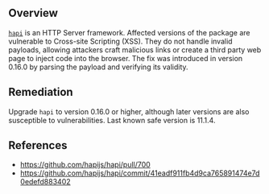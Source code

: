 ## Overview
[`hapi`](https://www.npmjs.com/package/hapi) is an HTTP Server framework.
Affected versions of the package are vulnerable to Cross-site Scripting (XSS). They do not handle invalid payloads, allowing attackers craft malicious links or create a third party web page to inject code into the browser.
The fix was introduced in version 0.16.0 by parsing the payload and verifying its validity.

## Remediation
Upgrade `hapi` to version 0.16.0 or higher, although later versions are also susceptible to vulnerabilities. Last known safe version is 11.1.4.

## References
- https://github.com/hapijs/hapi/pull/700
- https://github.com/hapijs/hapi/commit/41eadf911fb4d9ca765891474e7d0edefd883402
